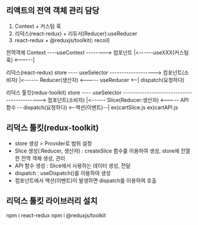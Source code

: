 ## 리액트의 전역 객체 관리 담당 
1. Context + 커스텀 훅
2. 리덕스(react-redux) + 리듀서(Reducer):useReducer
3. react-redux + @reduxjs/toolkit(: recoil)  

전역객체
Context ----useContext --------> 컴포넌트 
    |<------useXXX(커스텀훅) <-----|

리덕스(react-redux)
store ---- useSelector -------------------> 컴포넌트(소비자) 
 |<------ Reducer(생산자) <----- useReducer <--|  dispatch(요청하다)

리덕스 툴킷(redux-toolkit)
store ---- useSelector -------------------------------------------> 컴포넌트(소비자) 
 |<------ Slice(Reducer:생산자) <----- API 함수 -- dispatch(요청하다) <--액션(이벤트)--|
          ex)cartSlice.js         ex)cartAPI.js


## 리덕스 툴킷(redux-toolkit)
- store 생성 > Provider로 범위 설정
- Slice 생성(:Reducer, 생산자) 
  : createSlice 함수를 이용하여 생성, store에 진열한 전역 객체 생성, 관리
- API 함수 생성 : Slice에서 사용하는 데이터 생성, 전달
- dispatch : useDispatch()를 이용하여 생성
- 컴포넌트에서 액션(이벤트)이 발생하면 dispatch를 이용하여 호출

## 리덕스 툴킷 라이브러리 설치
npm i react-redux
npm i @reduxjs/toolkit



